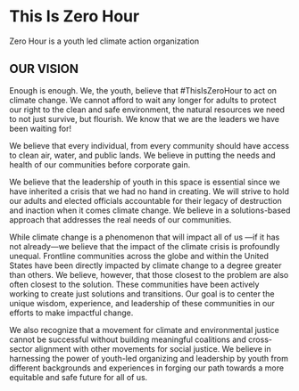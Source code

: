 # This Is Zero Hour

Zero Hour is a youth led climate action organization

## OUR VISION
Enough is enough. We, the youth, believe that #ThisIsZeroHour to act on climate change. We cannot afford to wait any longer for adults to protect our right to the clean and safe environment, the natural resources we need to not just survive, but flourish. We know that we are the leaders we have been waiting for!

We believe that every individual, from every community should have access to clean air, water, and public lands. We believe in putting the needs and health of our communities before corporate gain.

We believe that the leadership of youth in this space is essential since we have inherited a crisis that we had no hand in creating. We will strive to hold our adults and elected officials accountable for their legacy of destruction and inaction when it comes climate change. We believe in a solutions-based approach that addresses the real needs of our communities.

While climate change is a phenomenon that will impact all of us —if it has not already—we believe that the impact of the climate crisis is profoundly unequal. Frontline communities across the globe and within the United States have been directly impacted by climate change to a degree greater than others. We believe, however, that those closest to the problem are also often closest to the solution. These communities have been actively working to create just solutions and transitions. Our goal is to center the unique wisdom, experience, and leadership of these communities in our efforts to make impactful change.

We also recognize that a movement for climate and environmental justice cannot be successful without building meaningful coalitions and cross-sector alignment with other movements for social justice. We believe in harnessing the power of youth-led organizing and leadership by youth from different backgrounds and experiences in forging our path towards a more equitable and safe future for all of us.
